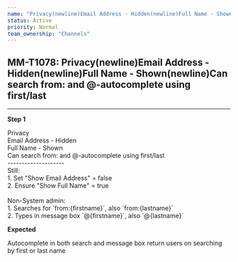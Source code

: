 ```yaml
---
name: "Privacy(newline)Email Address - Hidden(newline)Full Name - Shown(newline)Can search from: and @-autocomplete using first/last"
status: Active
priority: Normal
team_ownership: "Channels"
---
```


## MM-T1078: Privacy(newline)Email Address - Hidden(newline)Full Name - Shown(newline)Can search from: and @-autocomplete using first/last

---

**Step 1**

Privacy\
Email Address - Hidden\
Full Name - Shown\
Can search from: and @-autocomplete using first/last\
\--------------------\
Still:\
1\. Set "Show Email Address" = false\
2\. Ensure "Show Full Name" = true\
\
Non-System admin:\
1\. Searches for \`from:{firstname}\`, also \`from:{lastname}\`\
2\. Types in message box \`@{firstname}\`, also \`@{lastname}\`

**Expected**

Autocomplete in both search and message box return users on searching by first or last name
